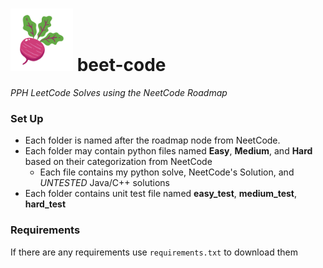 # <img src="assets/beet.png" alt="beet img" width="100"/> beet-code

*PPH LeetCode Solves using the NeetCode Roadmap*


### Set Up
 - Each folder is named after the roadmap node from NeetCode.
 - Each folder may contain python files named **Easy**, **Medium**, and **Hard** based on their categorization from NeetCode
   - Each file contains my python solve, NeetCode's Solution, and *UNTESTED* Java/C++ solutions
 - Each folder contains unit test file named **easy_test**, **medium_test**, **hard_test**

### Requirements
If there are any requirements use `requirements.txt` to download them